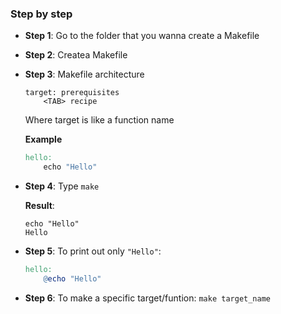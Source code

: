 ### Step by step

* **Step 1**: Go to the folder that you wanna create a Makefile
* **Step 2**: Createa Makefile
* **Step 3**: Makefile architecture

    ```
    target: prerequisites
        <TAB> recipe
    ```    
    Where target is like a function name

    **Example**

    ```Makefile
    hello:
	    echo "Hello"
    ```
* **Step 4**: Type ``make``

    **Result**: 

    ```
    echo "Hello"
    Hello
    ```

* **Step 5**: To print out only ``"Hello"``: 

    ```Makefile
    hello:
	    @echo "Hello"
    ```

* **Step 6**: To make a specific target/funtion: ``make target_name``
